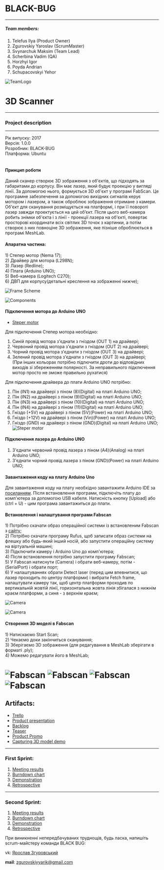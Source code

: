 # BLACK-BUG
* * *
##### Team members:   

1. Telefus Ilya (Product Owner)
2. Zgurovskiy Yaroslav (ScrumMaster)
3. Svynarchuk Maksim (Team Lead)
4. Scherbina Vadim (QA)
5. Horzhyi Igor
6. Poyda Andrian
7. Schupacovskyi Yehor

![TeamLogo](https://github.com/Valzavator/Black-Bug/blob/master/pictures/logo000.png)

# 3D Scanner
* * *
### Project description  


* * *
Рік випуску: 2017<br/>
Версія: 1.0.0<br/>
Розробник: BLACK-BUG<br/>
Платформа: Ubuntu<br/>
<br/>
<h4>Принцип роботи</h4>
Даний сканер створює 3D зображення з об'єктів, що підходять за габаритами до корпусу. Він має лазер, який будує проекцію у вигляді лінії. За допомогою нього, формується 3D об'єкт у програмі FabScan. Це програмне забезпечення за допомогою вихідних сигналів керує мотором і лазером, а також оброблює зображення отримане з камери. Об'єкт для сканування розміщується на платформі, і при її повороті лазер завжди проектується на цей об’єкт. Після цього веб-камера робить знімки об'єкта і з лінії - проекції лазера на об'єкті, повертає просторові координати всіх світлих 3D точок з картинки, а потім створює з них повноціне 3D зображення, яке пізніше оброблюється в програмі MeshLab.


<h4>Апаратна частина:</h4>
1) Степер мотор (Nema 17);<br/>
2) Драйвер для мотора (L298N);<br/>
3) Лазер (Redline);<br/>
4) Плата (Arduino UNO);<br/>
5) Веб-камера (Logitech C270);<br/>
6) ДВП для корпусу(детальні креслення на зображенні нижче);<br/>

![Frame Scheme](https://github.com/Valzavator/Black-Bug/blob/master/pictures/housingScheme.jpeg)

![Components](https://github.com/Valzavator/Black-Bug/blob/master/pictures/4.jpg)

<h4>Підключення мотора до Arduino UNO</h4>

* [Steper motor](http://arduino-diy.com/arduino-drayver-shagovogo-dvigatelya-i-dvigatelya-postoyannogo-toka-L298N)

 Для підключення Степер мотора необхідно: <br />
  1) Синій провід мотора з'єднати з гніздом (OUT 1) на драйвері; <br />
  2) Червоний провід мотора з'єднати з гніздом (OUT 2) на драйвері; <br />
  3) Чорний провід мотора з'єднати з гніздом (OUT 3) на драйвері; <br />
  4) Зелений провід мотора з'єднати з гніздом (OUT 3) на драйвері; <br />
  (При інших кольорах потрібно підлючити дроти до відповідних виходів зі збереженням полярності.
   За неправильного підключення мотор просто не зможе правильно рухатися) <br />
   
 Для підключення драйвера до плати Arduino UNO потрібно:<br />
 
  1) Пін (IN1) на драйвері з піном (8)(Digital) на платі Arduino UNO;<br />
  2) Пін (IN2) на драйвері з піном (9)(Digital) на платі Arduino UNO;<br />
  3) Пін (IN3) на драйвері з піном (10)(Digital) на платі Arduino UNO;<br />
  4) Пін (IN4) на драйвері з піном (11)(Digital) на платі Arduino UNO;<br />
  5) Гніздо (+5V) на драйвері з піном (5V)(Power) на платі Arduino UNO;<br />
  6) Гніздо (+12V) на драйвері з піном (Vin)(Power) на платі Arduino UNO;<br />
  7) Гніздо (GND) на драйвері з піном (GND)(Digital) на платі Arduino UNO;<br />
 ![Steper motor](https://github.com/Valzavator/Black-Bug/blob/master/pictures/5.jpg)
 <h4>Підключення лазера до Arduino UNO</h4>
 
 1) З'єднати червоний провід лазера з піном (A4)(Analog) на платі Arduino UNO;
 2) З'єднати чорний провід лазера з піном (GND)(Power) на платі Arduino UNO;
 
 <h4>Завантаження коду на плату Arduino Uno</h4>
 Для завантаження коду на плату необхідно завантажити Arduino IDE за <a href="https://www.arduino.cc/en/main/software">посиланням</a>. 
 Після встановлення програми, підключіть плату до комп'ютера за допомогою USB кабеля.
 Натисність кнопку [Upload] або (ctrl + U) - цим програма завантажиться до плати. 
 
 <h4>Встановлення і налаштування програми Fabscan</h4>
  1) Потрібно скачати образ операційної системи із встановленим Fabscan з <a href="https://mega.co.nz/#!PBpkyaLJ!HI7zpQlAtdMfsEZTHtIGOVrEu5V4HfJIRtR4oGGSgOU">сайту</a>; <br/> 
  2) Потрібно скачати програму Rufus, щоб записати образ системи на флешку або будь-який інший носій, або запустити операційну систему на віртуальній машині;<br/> 
  3) Підключити камеру і Arduino Uno до комп'ютера;<br/> 
  4) Після встановлення потрібно запустити програму Fabscan; <br/> 
  5) У Fabscan натиснути (Camera) і обрати веб-камеру, потім - (SerialPort) і обрати порт;<br/> 
  6) У налаштуваннях обрати Detect laser (перед цим впевнитися, що лазер проходить по центру платформи) і вибрати Fetch frame, налаштувати камеру так, щоб центр платформи проходив по вертикальній жовтій лінії, горизонтальна жовта лінія збігалася з нижнім краєм платформи, а синя - з верхнім краєм;<br/>
  
![Camera](https://github.com/Valzavator/Black-Bug/blob/master/pictures/7DrBMTKedAM.jpg)

![Camera](https://github.com/Valzavator/Black-Bug/blob/master/pictures/7D1fuSHXWdI.jpg)
 
 <h4>Створення 3D моделі в Fabscan</h4>
  1) Натискаємо Start Scan; <br/> 
  2) Чекаємо доки закінчиться сканування; <br/> 
  3) Зберігаємо 3D зображення (для редагування в MeshLab зберігати в форматі .ply); <br/> 
  4) Можемо редагувати його в MeshLab;<br/> 
  
![Fabscan](https://github.com/Valzavator/Black-Bug/blob/master/pictures/Screenshot%20from%202017-05-16%2018_24_02.png)
![Fabscan](https://github.com/Valzavator/Black-Bug/blob/master/pictures/Screenshot%20from%202017-05-16%2018_24_17.png)
![Fabscan](https://github.com/Valzavator/Black-Bug/blob/master/pictures/cup.jpg)
![Fabscan](https://github.com/Valzavator/Black-Bug/blob/master/pictures/MashLab.jpg)
=======
## Artifacts:   
* [Trello](https://trello.com/b/F3zNZruQ)
* [Product presentation](http://bit.ly/2lVrU3Q)
* [Backlog](http://bit.ly/2nkHjvf)
* [Teaser](https://vimeo.com/217562134)
* [Product Promo](https://vimeo.com/217564097)
* [Capturing 3D model demo](https://vimeo.com/217858066)

***
### First Sprint:
 1. [Meeting results](https://docs.google.com/document/d/1kmjobeilXp_ZA3lZIO_0rtM-2dQugZglF6AtuJD-hkA/edit)
 2. [Burndown chart](https://docs.google.com/spreadsheets/d/1LUHoXHVKs5BOQdXvgvltlPh0r4Mgdk2N_VevaNBWwcw/edit#gid=0)
 3. [Demonstration](https://docs.google.com/presentation/d/1RCCShzS-B44vs8E8ptXKodee4wYFuRrP4_AFhzkOGIM/edit#slide=id.p)
 4. [Retrospective](https://docs.google.com/spreadsheets/d/12M1vhFPr1G7U9iy_pcF-Dk78S6Zlp-XNKGRcF35NmX0/edit#gid=0)
***
### Second Sprint:
 1. [Meeting results](https://docs.google.com/document/d/1M6DtZRIyx79GnB-XEwr8rDi_GVmutUE3aYN6NCFEzQU/edit)
 2. [Burndown chart](https://docs.google.com/spreadsheets/d/1ttTtAEPC3I_B0nDH0Pmi0iFZeREc9R0mYm4dI4_D3n8/edit#gid=0)
 3. [Demonstration](https://docs.google.com/presentation/d/1104nvUqWnwmXt8XBXt5iOy6z2K5ebzEyvRYoFUYVLnY/edit?usp=sharing)
 4. [Retrospective](https://docs.google.com/spreadsheets/d/1cNZexZf32fRIZeDvcfuvelYbxX21ZWc3OF92iE9uEN0/edit?usp=sharing)
 
 При виникненні непередбачуваних труднощів, будь ласка, напишіть scrum-майстеру команди BLACK BUG:

vk: <a href="https://vk.com/id146075988">Ярослав Згуровський</a><br/> 

<b>mail</b>: zgurovskiyyarik@gmail.com <br/>
